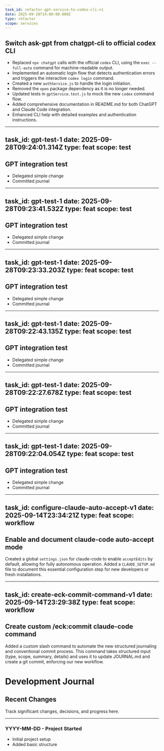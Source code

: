 ```yaml
---
task_id: refactor-gpt-service-to-codex-cli-v1
date: 2025-09-28T14:00:00.000Z
type: refactor
scope: services
---
```

## Switch ask-gpt from chatgpt-cli to official codex CLI

- Replaced `npx chatgpt` calls with the official `codex` CLI, using the `exec --full-auto` command for machine-readable output.
- Implemented an automatic login flow that detects authentication errors and triggers the interactive `codex login` command.
- Created a new `authService.js` to handle the login initiation.
- Removed the `open` package dependency as it is no longer needed.
- Updated tests in `gptService.test.js` to mock the new `codex` command flow.
- Added comprehensive documentation in README.md for both ChatGPT and Claude Code integration.
- Enhanced CLI help with detailed examples and authentication instructions.

---
task_id: gpt-test-1
date: 2025-09-28T09:24:01.314Z
type: feat
scope: test
---
## GPT integration test

- Delegated simple change
- Committed journal

---
task_id: gpt-test-1
date: 2025-09-28T09:23:41.532Z
type: feat
scope: test
---
## GPT integration test

- Delegated simple change
- Committed journal

---
task_id: gpt-test-1
date: 2025-09-28T09:23:33.203Z
type: feat
scope: test
---
## GPT integration test

- Delegated simple change
- Committed journal

---
task_id: gpt-test-1
date: 2025-09-28T09:22:43.135Z
type: feat
scope: test
---
## GPT integration test

- Delegated simple change
- Committed journal

---
task_id: gpt-test-1
date: 2025-09-28T09:22:27.678Z
type: feat
scope: test
---
## GPT integration test

- Delegated simple change
- Committed journal

---
task_id: gpt-test-1
date: 2025-09-28T09:22:04.054Z
type: feat
scope: test
---
## GPT integration test

- Delegated simple change
- Committed journal

---
task_id: configure-claude-auto-accept-v1
date: 2025-09-14T23:34:21Z
type: feat
scope: workflow
---

## Enable and document claude-code auto-accept mode

Created a global `settings.json` for claude-code to enable `acceptEdits` by default, allowing for fully autonomous operation. Added a `CLAUDE_SETUP.md` file to document this essential configuration step for new developers or fresh installations.

---
task_id: create-eck-commit-command-v1
date: 2025-09-14T23:29:38Z
type: feat
scope: workflow
---

## Create custom /eck:commit claude-code command

Added a custom slash command to automate the new structured journaling and conventional commit process. This command takes structured input (type, scope, summary, details) and uses it to update JOURNAL.md and create a git commit, enforcing our new workflow.

# Development Journal

## Recent Changes
Track significant changes, decisions, and progress here.

---

### YYYY-MM-DD - Project Started
- Initial project setup
- Added basic structure

